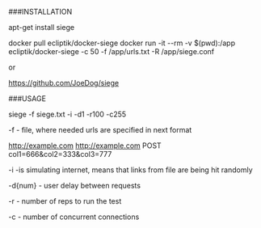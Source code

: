###INSTALLATION

apt-get install siege

docker pull ecliptik/docker-siege
docker run -it --rm -v $(pwd):/app ecliptik/docker-siege -c 50 -f /app/urls.txt -R /app/siege.conf

or 

https://github.com/JoeDog/siege

###USAGE

siege -f siege.txt -i -d1 -r100 -c255

-f - file, where needed urls are specified in next format

http://example.com
http://example.com POST col1=666&col2=333&col3=777

-i -is simulating internet, means that links from file are being hit randomly

-d{num} - user delay between requests

-r - number of reps to run the test

-c - number of concurrent connections

